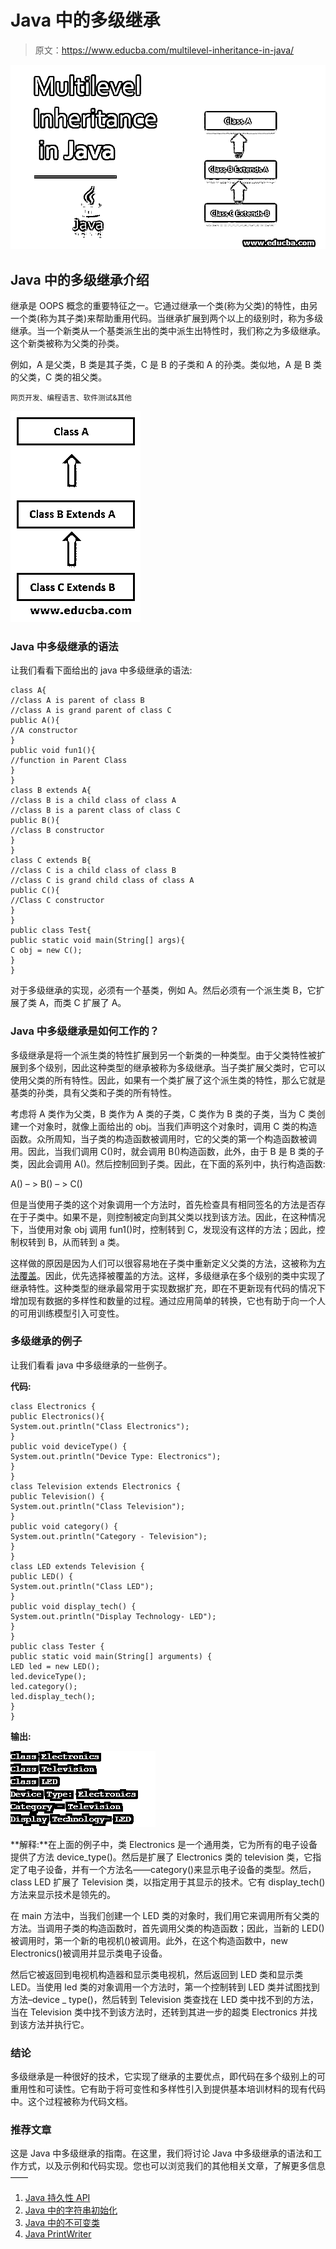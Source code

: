 # Java 中的多级继承

> 原文：<https://www.educba.com/multilevel-inheritance-in-java/>

![Multilevel Inheritance in Java](img/fc9190acafc4bda283d76c776b126b14.png)



## Java 中的多级继承介绍

继承是 OOPS 概念的重要特征之一。它通过继承一个类(称为父类)的特性，由另一个类(称为其子类)来帮助重用代码。当继承扩展到两个以上的级别时，称为多级继承。当一个新类从一个基类派生出的类中派生出特性时，我们称之为多级继承。这个新类被称为父类的孙类。

例如，A 是父类，B 类是其子类，C 是 B 的子类和 A 的孙类。类似地，A 是 B 类的父类，C 类的祖父类。

<small>网页开发、编程语言、软件测试&其他</small>

![Multilevel Inheritance in Java 2](img/431f081140485fb3faa669555ea7a3f9.png)



### Java 中多级继承的语法

让我们看看下面给出的 java 中多级继承的语法:

```
class A{
//class A is parent of class B
//class A is grand parent of class C
public A(){
//A constructor
}
public void fun1(){
//function in Parent Class
}
}
class B extends A{
//class B is a child class of class A
//class B is a parent class of class C
public B(){
//class B constructor
}
}
class C extends B{
//class C is a child class of class B
//class C is grand child class of class A
public C(){
//Class C constructor
}
}
public class Test{
public static void main(String[] args){
C obj = new C();
}
}
```

对于多级继承的实现，必须有一个基类，例如 A。然后必须有一个派生类 B，它扩展了类 A，而类 C 扩展了 A。

### Java 中多级继承是如何工作的？

多级继承是将一个派生类的特性扩展到另一个新类的一种类型。由于父类特性被扩展到多个级别，因此这种类型的继承被称为多级继承。当子类扩展父类时，它可以使用父类的所有特性。因此，如果有一个类扩展了这个派生类的特性，那么它就是基类的孙类，具有父类和子类的所有特性。

考虑将 A 类作为父类，B 类作为 A 类的子类，C 类作为 B 类的子类，当为 C 类创建一个对象时，就像上面给出的 obj。当我们声明这个对象时，调用 C 类的构造函数。众所周知，当子类的构造函数被调用时，它的父类的第一个构造函数被调用。因此，当我们调用 C()时，就会调用 B()构造函数，此外，由于 B 是 B 类的子类，因此会调用 A()。然后控制回到子类。因此，在下面的系列中，执行构造函数:

A() – > B() – > C()

但是当使用子类的这个对象调用一个方法时，首先检查具有相同签名的方法是否存在于子类中。如果不是，则控制被定向到其父类以找到该方法。因此，在这种情况下，当使用对象 obj 调用 fun1()时，控制转到 C，发现没有这样的方法；因此，控制权转到 B，从而转到 a 类。

这样做的原因是因为人们可以很容易地在子类中重新定义父类的方法，这被称为[方法覆盖](https://www.educba.com/method-overriding-in-java/)。因此，优先选择被覆盖的方法。这样，多级继承在多个级别的类中实现了继承特性。这种类型的继承最常用于实现数据扩充，即在不更新现有代码的情况下增加现有数据的多样性和数量的过程。通过应用简单的转换，它也有助于向一个人的可用训练模型引入可变性。

### 多级继承的例子

让我们看看 java 中多级继承的一些例子。

**代码:**

```
class Electronics {
public Electronics(){
System.out.println("Class Electronics");
}
public void deviceType() {
System.out.println("Device Type: Electronics");
}
}
class Television extends Electronics {
public Television() {
System.out.println("Class Television");
}
public void category() {
System.out.println("Category - Television");
}
}
class LED extends Television {
public LED() {
System.out.println("Class LED");
}
public void display_tech() {
System.out.println("Display Technology- LED");
}
}
public class Tester {
public static void main(String[] arguments) {
LED led = new LED();
led.deviceType();
led.category();
led.display_tech();
}
}
```

**输出:**

![Multilevel Inheritance in Java eg1](img/62fbbc76c62afc830446a4cd60f6da91.png)



**解释:**在上面的例子中，类 Electronics 是一个通用类，它为所有的电子设备提供了方法 device_type()。然后是扩展了 Electronics 类的 television 类，它指定了电子设备，并有一个方法名——category()来显示电子设备的类型。然后，class LED 扩展了 Television 类，以指定用于其显示的技术。它有 display_tech()方法来显示技术是领先的。

在 main 方法中，当我们创建一个 LED 类的对象时，我们用它来调用所有父类的方法。当调用子类的构造函数时，首先调用父类的构造函数；因此，当新的 LED()被调用时，第一个新的电视机()被调用。此外，在这个构造函数中，new Electronics()被调用并显示类电子设备。

然后它被返回到电视机构造器和显示类电视机，然后返回到 LED 类和显示类 LED。当使用 led 类的对象调用一个方法时，第一个控制转到 LED 类并试图找到方法–device _ type()，然后转到 Television 类查找在 LED 类中找不到的方法，当在 Television 类中找不到该方法时，还转到其进一步的超类 Electronics 并找到该方法并执行它。

### 结论

多级继承是一种很好的技术，它实现了继承的主要优点，即代码在多个级别上的可重用性和可读性。它有助于将可变性和多样性引入到提供基本培训材料的现有代码中。这个过程被称为代码文档。

### 推荐文章

这是 Java 中多级继承的指南。在这里，我们将讨论 Java 中多级继承的语法和工作方式，以及示例和代码实现。您也可以浏览我们的其他相关文章，了解更多信息——

1.  [Java 持久性 API](https://www.educba.com/java-persistence-api/)
2.  [Java 中的字符串初始化](https://www.educba.com/string-initialization-in-java/)
3.  [Java 中的不可变类](https://www.educba.com/immutable-class-in-java/)
4.  [Java PrintWriter](https://www.educba.com/java-printwriter/)





